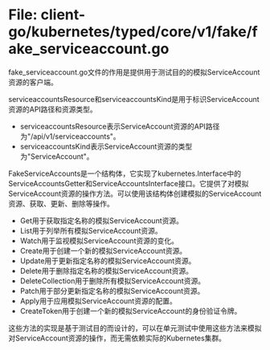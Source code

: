 # File: client-go/kubernetes/typed/core/v1/fake/fake_serviceaccount.go

fake_serviceaccount.go文件的作用是提供用于测试目的的模拟ServiceAccount资源的客户端。

serviceaccountsResource和serviceaccountsKind是用于标识ServiceAccount资源的API路径和资源类型。

- serviceaccountsResource表示ServiceAccount资源的API路径为"/api/v1/serviceaccounts"。
- serviceaccountsKind表示ServiceAccount资源的类型为"ServiceAccount"。

FakeServiceAccounts是一个结构体，它实现了kubernetes.Interface中的ServiceAccountsGetter和ServiceAccountsInterface接口。它提供了对模拟ServiceAccount资源的操作方法。可以使用该结构体创建模拟的ServiceAccount资源、获取、更新、删除等操作。

- Get用于获取指定名称的模拟ServiceAccount资源。
- List用于列举所有模拟ServiceAccount资源。
- Watch用于监视模拟ServiceAccount资源的变化。
- Create用于创建一个新的模拟ServiceAccount资源。
- Update用于更新指定名称的模拟ServiceAccount资源。
- Delete用于删除指定名称的模拟ServiceAccount资源。
- DeleteCollection用于删除所有模拟ServiceAccount资源。
- Patch用于部分更新指定名称的模拟ServiceAccount资源。
- Apply用于应用模拟ServiceAccount资源的配置。
- CreateToken用于创建一个新的模拟ServiceAccount的身份验证令牌。

这些方法的实现是基于测试目的而设计的，可以在单元测试中使用这些方法来模拟对ServiceAccount资源的操作，而无需依赖实际的Kubernetes集群。

